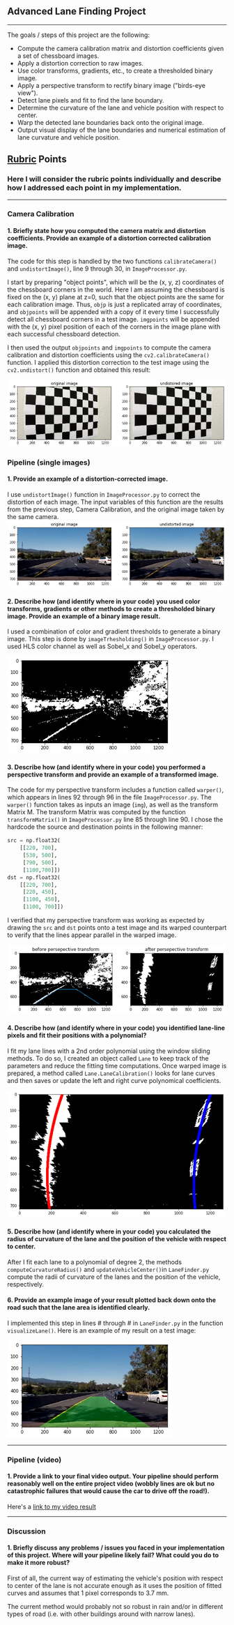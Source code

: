 ## Advanced Lane Finding Project
---

The goals / steps of this project are the following:

* Compute the camera calibration matrix and distortion coefficients given a set of chessboard images.
* Apply a distortion correction to raw images.
* Use color transforms, gradients, etc., to create a thresholded binary image.
* Apply a perspective transform to rectify binary image ("birds-eye view").
* Detect lane pixels and fit to find the lane boundary.
* Determine the curvature of the lane and vehicle position with respect to center.
* Warp the detected lane boundaries back onto the original image.
* Output visual display of the lane boundaries and numerical estimation of lane curvature and vehicle position.

[//]: # (Image References)

[image1]: ./examples/undistort_output.png "Undistorted"
[image2]: ./examples/undistorted_image_road.png "Road Distortion-Corrected"
[image3]: ./examples/binary_combo_example.jpg "Binary Example"
[image4]: ./examples/warped_straight_lines.jpg "Warp Example"
[image5]: ./examples/color_fit_lines.jpg "Fit Visual"
[image6]: ./examples/example_final_output.jpg "Output"
[video1]: ./project_video.mp4 "Video"

## [Rubric](https://review.udacity.com/#!/rubrics/571/view) Points

### Here I will consider the rubric points individually and describe how I addressed each point in my implementation.  

---

### Camera Calibration

#### 1. Briefly state how you computed the camera matrix and distortion coefficients. Provide an example of a distortion corrected calibration image.

The code for this step is handled by the two functions `calibrateCamera()` and `undistortImage()`, line 9 through 30, in `ImageProcessor.py`.

I start by preparing "object points", which will be the (x, y, z) coordinates of the chessboard corners in the world. Here I am assuming the chessboard is fixed on the (x, y) plane at z=0, such that the object points are the same for each calibration image.  Thus, `objp` is just a replicated array of coordinates, and `objpoints` will be appended with a copy of it every time I successfully detect all chessboard corners in a test image.  `imgpoints` will be appended with the (x, y) pixel position of each of the corners in the image plane with each successful chessboard detection.  

I then used the output `objpoints` and `imgpoints` to compute the camera calibration and distortion coefficients using the `cv2.calibrateCamera()` function.  I applied this distortion correction to the test image using the `cv2.undistort()` function and obtained this result: 

![alt text][image1]

### Pipeline (single images)

#### 1. Provide an example of a distortion-corrected image.

I use `undistortImage()` function in `ImageProcessor.py` to correct the distortion of each image. The input variables of this function are the results from the previous step, Camera Calibration, and the original image taken by the same camera.
![alt text][image2]


#### 2. Describe how (and identify where in your code) you used color transforms, gradients or other methods to create a thresholded binary image.  Provide an example of a binary image result.

I used a combination of color and gradient thresholds to generate a binary image. This step is done by `imageTrhesholding()` in `ImageProcessor.py`. I used HLS color channel as well as Sobel_x and Sobel_y operators.

![alt text][image3]

#### 3. Describe how (and identify where in your code) you performed a perspective transform and provide an example of a transformed image.

The code for my perspective transform includes a function called `warper()`, which appears in lines 92 through 96 in the file `ImageProcessor.py`. The `warper()` function takes as inputs an image (`img`), as well as the transform Matrix M. The transform Matrix was computed by the function `transformMatrix()` in `ImageProcessor.py` line 85 through line 90. I chose the hardcode the source and destination points in the following manner:

```python
src = np.float32(
	[[220, 700],
	 [530, 500],
	 [790, 500], 
	 [1100,700]])
dst = np.float32(
	[[220, 700],
	 [220, 450],
	 [1100, 450],
	 [1100, 700]])
```

I verified that my perspective transform was working as expected by drawing the `src` and `dst` points onto a test image and its warped counterpart to verify that the lines appear parallel in the warped image.

![alt text][image4]

#### 4. Describe how (and identify where in your code) you identified lane-line pixels and fit their positions with a polynomial?

I fit my lane lines with a 2nd order polynomial using the window sliding methods. To do so, I created an object called `Lane` to keep track of the parameters and reduce the fitting time computations. Once warped image is prepared, a method called `Lane.LaneCalibration()` looks for lane curves and then saves or update the left and right curve polynomical coefficients.

![alt text][image5]

#### 5. Describe how (and identify where in your code) you calculated the radius of curvature of the lane and the position of the vehicle with respect to center.

After I fit each lane to a polynomial of degree 2, the methods `computeCurvatureRadius()` and `updateVehicleCenter()`in `LaneFinder.py` compute the radii of curvature of the lanes and the position of the vehicle, respectively.

#### 6. Provide an example image of your result plotted back down onto the road such that the lane area is identified clearly.

I implemented this step in lines # through # in `LaneFinder.py` in the function `visualizeLane()`.  Here is an example of my result on a test image:

![alt text][image6]

---

### Pipeline (video)

#### 1. Provide a link to your final video output.  Your pipeline should perform reasonably well on the entire project video (wobbly lines are ok but no catastrophic failures that would cause the car to drive off the road!).

Here's a [link to my video result](https://youtu.be/HzaR7m0Hk6A)

---

### Discussion

#### 1. Briefly discuss any problems / issues you faced in your implementation of this project.  Where will your pipeline likely fail?  What could you do to make it more robust?

First of all, the current way of estimating the vehicle's position with respect to center of the lane is not accurate enough as it uses the position of fitted curves and assumes that 1 pixel corresponds to 3.7 mm. 

The current method would probably not so robust in rain and/or in different types of road (i.e. with other buildings around with narrow lanes).
